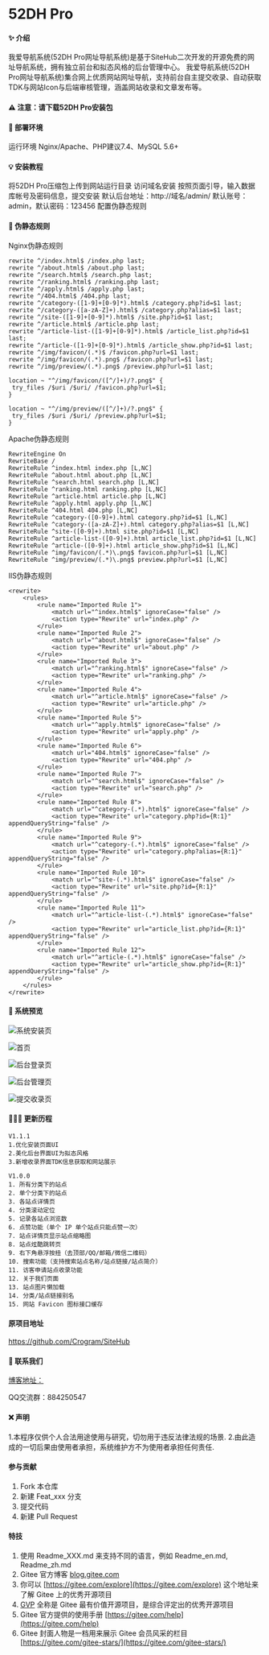 # 52DH Pro

#### ✨ 介绍
我爱导航系统(52DH Pro网址导航系统)是基于SiteHub二次开发的开源免费的网址导航系统，拥有独立前台和拟态风格的后台管理中心。
我爱导航系统(52DH Pro网址导航系统)集合网上优质网站网址导航，支持前台自主提交收录、自动获取TDK与网站Icon与后端审核管理，涵盖网站收录和文章发布等。

#### ⚠️ 注意：请下载52DH Pro安装包

#### 📌 部署环境
运行环境
Nginx/Apache、PHP建议7.4、MySQL 5.6+


#### 💡 安装教程

将52DH Pro压缩包上传到网站运行目录
访问域名安装
按照页面引导，输入数据库帐号及密码信息，提交安装
默认后台地址：http://域名/admin/
默认账号：admin，默认密码：123456
配置伪静态规则

#### 📙 伪静态规则

Nginx伪静态规则

```
rewrite ^/index.html$ /index.php last;
rewrite ^/about.html$ /about.php last;
rewrite ^/search.html$ /search.php last;
rewrite ^/ranking.html$ /ranking.php last;
rewrite ^/apply.html$ /apply.php last;
rewrite ^/404.html$ /404.php last;
rewrite ^/category-([1-9]+[0-9]*).html$ /category.php?id=$1 last;
rewrite ^/category-([a-zA-Z]+).html$ /category.php?alias=$1 last;
rewrite ^/site-([1-9]+[0-9]*).html$ /site.php?id=$1 last;
rewrite ^/article.html$ /article.php last;
rewrite ^/article-list-([1-9]+[0-9]*).html$ /article_list.php?id=$1 last;
rewrite ^/article-([1-9]+[0-9]*).html$ /article_show.php?id=$1 last;
rewrite ^/img/favicon/(.*)$ /favicon.php?url=$1 last;
rewrite ^/img/favicon/(.*).png$ /favicon.php?url=$1 last;
rewrite ^/img/preview/(.*).png$ /preview.php?url=$1 last;

location ~ "^/img/favicon/([^/]+)/?.png$" {
 try_files /$uri /$uri/ /favicon.php?url=$1;
}

location ~ "^/img/preview/([^/]+)/?.png$" {
 try_files /$uri /$uri/ /preview.php?url=$1;
}

```

Apache伪静态规则

```
RewriteEngine On
RewriteBase /
RewriteRule ^index.html index.php [L,NC]
RewriteRule ^about.html about.php [L,NC]
RewriteRule ^search.html search.php [L,NC]
RewriteRule ^ranking.html ranking.php [L,NC]
RewriteRule ^article.html article.php [L,NC]
RewriteRule ^apply.html apply.php [L,NC]
RewriteRule ^404.html 404.php [L,NC]
RewriteRule ^category-([0-9]+).html category.php?id=$1 [L,NC]
RewriteRule ^category-([a-zA-Z]+).html category.php?alias=$1 [L,NC]
RewriteRule ^site-([0-9]+).html site.php?id=$1 [L,NC]
RewriteRule ^article-list-([0-9]+).html article_list.php?id=$1 [L,NC]
RewriteRule ^article-([0-9]+).html article_show.php?id=$1 [L,NC]
RewriteRule ^img/favicon/(.*)\.png$ favicon.php?url=$1 [L,NC]
RewriteRule ^img/preview/(.*)\.png$ preview.php?url=$1 [L,NC]
```

IIS伪静态规则

```
<rewrite>
    <rules>
        <rule name="Imported Rule 1">
            <match url="^index.html$" ignoreCase="false" />
            <action type="Rewrite" url="index.php" />
        </rule>
        <rule name="Imported Rule 2">
            <match url="^about.html$" ignoreCase="false" />
            <action type="Rewrite" url="about.php" />
        </rule>
        <rule name="Imported Rule 3">
            <match url="^ranking.html$" ignoreCase="false" />
            <action type="Rewrite" url="ranking.php" />
        </rule>
        <rule name="Imported Rule 4">
            <match url="^article.html$" ignoreCase="false" />
            <action type="Rewrite" url="article.php" />
        </rule>
        <rule name="Imported Rule 5">
            <match url="^apply.html$" ignoreCase="false" />
            <action type="Rewrite" url="apply.php" />
        </rule>
        <rule name="Imported Rule 6">
            <match url="404.html$" ignoreCase="false" />
            <action type="Rewrite" url="404.php" />
        </rule>
        <rule name="Imported Rule 7">
            <match url="^search.html$" ignoreCase="false" />
            <action type="Rewrite" url="search.php" />
        </rule>
        <rule name="Imported Rule 8">
            <match url="^category-(.*).html$" ignoreCase="false" />
            <action type="Rewrite" url="category.php?id={R:1}" appendQueryString="false" />
        </rule>
        <rule name="Imported Rule 9">
            <match url="^category-(.*).html$" ignoreCase="false" />
            <action type="Rewrite" url="category.php?alias={R:1}" appendQueryString="false" />
        </rule>
        <rule name="Imported Rule 10">
            <match url="^site-(.*).html$" ignoreCase="false" />
            <action type="Rewrite" url="site.php?id={R:1}" appendQueryString="false" />
        </rule>
        <rule name="Imported Rule 11">
            <match url="^article-list-(.*).html$" ignoreCase="false" />
            <action type="Rewrite" url="article_list.php?id={R:1}" appendQueryString="false" />
        </rule>
        <rule name="Imported Rule 12">
            <match url="^article-(.*).html$" ignoreCase="false" />
            <action type="Rewrite" url="article_show.php?id={R:1}" appendQueryString="false" />
        </rule>
    </rules>
</rewrite>

```

#### 🚀 系统预览
![系统安装页](52DH%20Pro%2006.png)

![首页](52DH%20Pro%2001.png)

![后台登录页](52DH%20Pro%2002.png)

![后台管理页](52DH%20Pro%2003.png)

![提交收录页](52DH%20Pro%2005.png)


#### 🏄🏻‍♂️ 更新历程

```
V1.1.1
1.优化安装页面UI
2.美化后台界面UI为拟态风格
3.新增收录界面TDK信息获取和网站展示

V1.0.0
1. 所有分类下的站点
2. 单个分类下的站点
3. 各站点详情页
4. 分类滚动定位
5. 记录各站点浏览数
6. 点赞功能（单个 IP 单个站点只能点赞一次）
7. 站点详情页显示站点缩略图
8. 站点炫酷跳转页
9. 右下角悬浮按扭（去顶部/QQ/邮箱/微信二维码）
10. 搜索功能（支持搜索站点名称/站点链接/站点简介）
11. 访客申请站点收录功能
12. 关于我们页面
13. 站点图片懒加载
14. 分类/站点链接别名
15. 网站 Favicon 图标接口缓存
```


#### 原项目地址
https://github.com/Crogram/SiteHub


#### 🥳 联系我们
[博客地址：](https://www.sukuy.com/)

QQ交流群：884250547

#### ❌ 声明
1.本程序仅供个人合法用途使用与研究，切勿用于违反法律法规的场景.
2.由此造成的一切后果由使用者承担，系统维护方不为使用者承担任何责任.

#### 参与贡献

1.  Fork 本仓库
2.  新建 Feat_xxx 分支
3.  提交代码
4.  新建 Pull Request


#### 特技

1.  使用 Readme\_XXX.md 来支持不同的语言，例如 Readme\_en.md, Readme\_zh.md
2.  Gitee 官方博客 [blog.gitee.com](https://blog.gitee.com)
3.  你可以 [https://gitee.com/explore](https://gitee.com/explore) 这个地址来了解 Gitee 上的优秀开源项目
4.  [GVP](https://gitee.com/gvp) 全称是 Gitee 最有价值开源项目，是综合评定出的优秀开源项目
5.  Gitee 官方提供的使用手册 [https://gitee.com/help](https://gitee.com/help)
6.  Gitee 封面人物是一档用来展示 Gitee 会员风采的栏目 [https://gitee.com/gitee-stars/](https://gitee.com/gitee-stars/)
